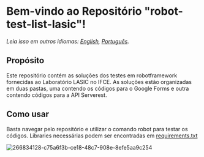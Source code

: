 # Bem-vindo ao Repositório "robot-test-list-lasic"!

_Leia isso em outros idiomas: [English](README.en.md), [Português](README.md)._

## Propósito
Este repositório contém as soluções dos testes em robotframework fornecidas ao Laboratório LASIC no IFCE. As soluções estão organizadas em duas pastas, uma contendo os códigos para o Google Forms e outra contendo códigos para a API Serverest.

## Como usar
Basta navegar pelo repositório e utilizar o comando robot para testar os códigos. Libraries necessárias podem ser encontradas em [requirements.txt](requirements.txt)

![266834128-c75a6f3b-ce18-48c7-908e-8efe5aa9c254](https://github.com/maripasa/test-list-lasic/assets/123270648/c25e0690-0630-4091-8b2b-f1e76476a96d)
